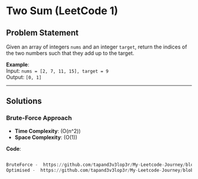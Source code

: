 # Two Sum (LeetCode 1)

## Problem Statement
Given an array of integers `nums` and an integer `target`, return the indices of the two numbers such that they add up to the target.

**Example**:  
Input: `nums = [2, 7, 11, 15], target = 9`  
Output: `[0, 1]`  

---

## Solutions

### Brute-Force Approach
- **Time Complexity**: \(O(n^2)\)  
- **Space Complexity**: \(O(1)\)  

**Code**:
```python

BruteForce -  https://github.com/tapand3v3lop3r/My-Leetcode-Journey/blob/main/PYTHON/EASY/0001_two_sum_Bruteforce.py
Optimised -  https://github.com/tapand3v3lop3r/My-Leetcode-Journey/blob/main/PYTHON/EASY/0001_two_sum_Optimised.py

```
